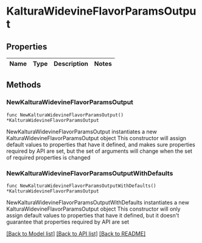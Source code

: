 # KalturaWidevineFlavorParamsOutput

## Properties

Name | Type | Description | Notes
------------ | ------------- | ------------- | -------------

## Methods

### NewKalturaWidevineFlavorParamsOutput

`func NewKalturaWidevineFlavorParamsOutput() *KalturaWidevineFlavorParamsOutput`

NewKalturaWidevineFlavorParamsOutput instantiates a new KalturaWidevineFlavorParamsOutput object
This constructor will assign default values to properties that have it defined,
and makes sure properties required by API are set, but the set of arguments
will change when the set of required properties is changed

### NewKalturaWidevineFlavorParamsOutputWithDefaults

`func NewKalturaWidevineFlavorParamsOutputWithDefaults() *KalturaWidevineFlavorParamsOutput`

NewKalturaWidevineFlavorParamsOutputWithDefaults instantiates a new KalturaWidevineFlavorParamsOutput object
This constructor will only assign default values to properties that have it defined,
but it doesn't guarantee that properties required by API are set


[[Back to Model list]](../README.md#documentation-for-models) [[Back to API list]](../README.md#documentation-for-api-endpoints) [[Back to README]](../README.md)



